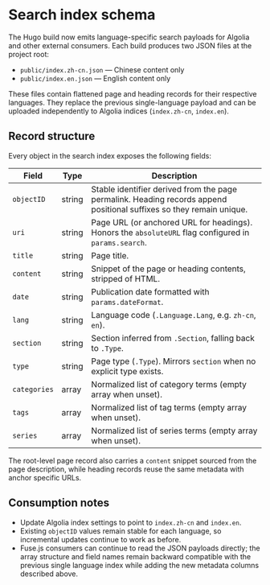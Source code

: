 # Search index schema

The Hugo build now emits language-specific search payloads for Algolia and other
external consumers. Each build produces two JSON files at the project root:

- `public/index.zh-cn.json` — Chinese content only
- `public/index.en.json` — English content only

These files contain flattened page and heading records for their respective
languages. They replace the previous single-language payload and can be uploaded
independently to Algolia indices (`index.zh-cn`, `index.en`).

## Record structure

Every object in the search index exposes the following fields:

| Field       | Type     | Description |
|-------------|----------|-------------|
| `objectID`  | string   | Stable identifier derived from the page permalink. Heading records append positional suffixes so they remain unique. |
| `uri`       | string   | Page URL (or anchored URL for headings). Honors the `absoluteURL` flag configured in `params.search`. |
| `title`     | string   | Page title. |
| `content`   | string   | Snippet of the page or heading contents, stripped of HTML. |
| `date`      | string   | Publication date formatted with `params.dateFormat`. |
| `lang`      | string   | Language code (`.Language.Lang`, e.g. `zh-cn`, `en`). |
| `section`   | string   | Section inferred from `.Section`, falling back to `.Type`. |
| `type`      | string   | Page type (`.Type`). Mirrors `section` when no explicit type exists. |
| `categories`| array    | Normalized list of category terms (empty array when unset). |
| `tags`      | array    | Normalized list of tag terms (empty array when unset). |
| `series`    | array    | Normalized list of series terms (empty array when unset). |

The root-level page record also carries a `content` snippet sourced from the
page description, while heading records reuse the same metadata with anchor
specific URLs.

## Consumption notes

- Update Algolia index settings to point to `index.zh-cn` and `index.en`.
- Existing `objectID` values remain stable for each language, so incremental
  updates continue to work as before.
- Fuse.js consumers can continue to read the JSON payloads directly; the array
  structure and field names remain backward compatible with the previous single
  language index while adding the new metadata columns described above.
